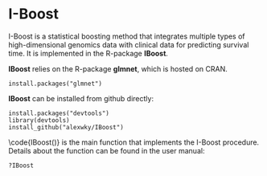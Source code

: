 # I-Boost
I-Boost is a statistical boosting method that integrates multiple types of high-dimensional genomics data with clinical data for predicting survival time. It is implemented in the R-package **IBoost**.

**IBoost** relies on the R-package **glmnet**, which is hosted on CRAN.
```
install.packages("glmnet")
```

**IBoost** can be installed from github directly:
```
install.packages("devtools")
library(devtools)
install_github("alexwky/IBoost")
```
\code{IBoost()} is the main function that implements the I-Boost procedure. Details about the function can be found in the user manual:
```
?IBoost
```